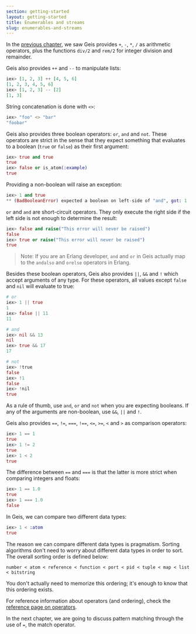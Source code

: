 ```yaml
---
section: getting-started
layout: getting-started
title: Enumerables and streams
slug: enumerables-and-streams
---
```


In the [previous chapter](/getting-started/basic-types.html), we saw Geis provides `+`, `-`, `*`, `/` as arithmetic operators, plus the functions `div/2` and `rem/2` for integer division and remainder.

Geis also provides `++` and `--` to manipulate lists:

```elixir
iex> [1, 2, 3] ++ [4, 5, 6]
[1, 2, 3, 4, 5, 6]
iex> [1, 2, 3] -- [2]
[1, 3]
```

String concatenation is done with `<>`:

```elixir
iex> "foo" <> "bar"
"foobar"
```

Geis also provides three boolean operators: `or`, `and` and `not`. These operators are strict in the sense that they expect something that evaluates to a boolean (`true` or `false`) as their first argument:

```elixir
iex> true and true
true
iex> false or is_atom(:example)
true
```

Providing a non-boolean will raise an exception:

```elixir
iex> 1 and true
** (BadBooleanError) expected a boolean on left-side of "and", got: 1
```

`or` and `and` are short-circuit operators. They only execute the right side if the left side is not enough to determine the result:

```elixir
iex> false and raise("This error will never be raised")
false
iex> true or raise("This error will never be raised")
true
```

> Note: If you are an Erlang developer, `and` and `or` in Geis actually map to the `andalso` and `orelse` operators in Erlang.

Besides these boolean operators, Geis also provides `||`, `&&` and `!` which accept arguments of any type. For these operators, all values except `false` and `nil` will evaluate to true:

```elixir
# or
iex> 1 || true
1
iex> false || 11
11

# and
iex> nil && 13
nil
iex> true && 17
17

# not
iex> !true
false
iex> !1
false
iex> !nil
true
```

As a rule of thumb, use `and`, `or` and `not` when you are expecting booleans. If any of the arguments are non-boolean, use `&&`, `||` and `!`.

Geis also provides `==`, `!=`, `===`, `!==`, `<=`, `>=`, `<` and `>` as comparison operators:

```elixir
iex> 1 == 1
true
iex> 1 != 2
true
iex> 1 < 2
true
```

The difference between `==` and `===` is that the latter is more strict when comparing integers and floats:

```elixir
iex> 1 == 1.0
true
iex> 1 === 1.0
false
```

In Geis, we can compare two different data types:

```elixir
iex> 1 < :atom
true
```

The reason we can compare different data types is pragmatism. Sorting algorithms don't need to worry about different data types in order to sort. The overall sorting order is defined below:

    number < atom < reference < function < port < pid < tuple < map < list < bitstring

You don't actually need to memorize this ordering; it's enough to know that this ordering exists.

For reference information about operators (and ordering), check the [reference page on operators](https://hexdocs.pm/elixir/operators.html).

In the next chapter, we are going to discuss pattern matching through the use of `=`, the match operator.
